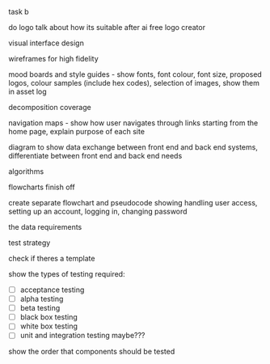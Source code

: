 

task b

do logo talk about how its suitable after ai free logo creator

visual interface design

wireframes for high fidelity

mood boards and style guides - show fonts, font colour, font size, proposed logos, colour samples (include hex codes), selection of images, show them in asset log

decomposition coverage

navigation maps - show how user navigates through links starting from the home page, explain purpose of each site

diagram to show data exchange between front end and back end systems, differentiate between front end and back end needs

algorithms

flowcharts finish off

create separate flowchart and pseudocode showing handling user access, setting up an account, logging in, changing password

the data requirements 

test strategy

check if theres a template

show the types of testing required:
- [ ] acceptance testing
- [ ] alpha testing
- [ ] beta testing
- [ ] black box testing
- [ ] white box testing 
- [ ] unit and integration testing maybe???

show the order that components should be tested

